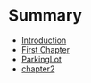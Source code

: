 # Summary

* [Introduction](README.md)
* [First Chapter](chapter1.md)
* [ParkingLot](parkinglot.md)
* [chapter2](chapter2.md)


